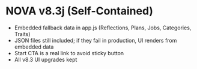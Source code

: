 # NOVA v8.3j (Self-Contained)
- Embedded fallback data in app.js (Reflections, Plans, Jobs, Categories, Traits)
- JSON files still included; if they fail in production, UI renders from embedded data
- Start CTA is a real link to avoid sticky button
- All v8.3 UI upgrades kept
